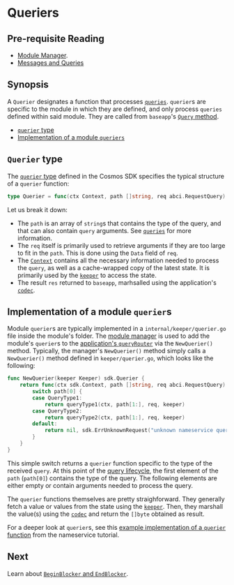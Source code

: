 # Queriers

## Pre-requisite Reading

- [Module Manager](./module-manager.md).
- [Messages and Queries](./messages-and-queries.md)

## Synopsis

A `Querier` designates a function that processes [`queries`](./messages-and-queries.md#queries). `querier`s are specific to the module in which they are defined, and only process `queries` defined within said module. They are called from `baseapp`'s [`Query` method](../core/baseapp.md#query).

- [`querier` type](#querier-type)
- [Implementation of a module `queriers`](#implementation-of-a-module-queriers)

## `Querier` type

The [`querier` type](https://github.com/cosmos/cosmos-sdk/blob/master/types/queryable.go#L6) defined in the Cosmos SDK specifies the typical structure of a `querier` function:

```go
type Querier = func(ctx Context, path []string, req abci.RequestQuery) (res []byte, err Error)
```

Let us break it down:

- The `path` is an array of `string`s that contains the type of the query, and that can also contain `query` arguments. See [`queries`](./messages-and-queries.md#queries) for more information.
- The `req` itself is primarily used to retrieve arguments if they are too large to fit in the `path`. This is done using the `Data` field of `req`. 
- The [`Context`](../core/context.md) contains all the necessary information needed to process the `query`, as well as a cache-wrapped copy of the latest state. It is primarily used by the [`keeper`](./keeper.md) to access the state. 
- The result `res` returned to `baseapp`, marhsalled using the application's [`codec`](../core/encoding.md). 

## Implementation of a module `querier`s

Module `querier`s are typically implemented in a `internal/keeper/querier.go` file inside the module's folder. The [module manager](./module-manager.md) is used to add the module's `querier`s to the [application's `queryRouter`](../core/baseapp.md#query-routing) via the `NewQuerier()` method. Typically, the manager's `NewQuerier()` method simply calls a `NewQuerier()` method defined in `keeper/querier.go`, which looks like the following:

```go
func NewQuerier(keeper Keeper) sdk.Querier {
	return func(ctx sdk.Context, path []string, req abci.RequestQuery) (res []byte, err sdk.Error) {
		switch path[0] {
		case QueryType1:
			return queryType1(ctx, path[1:], req, keeper)
		case QueryType2:
			return queryType2(ctx, path[1:], req, keeper)
		default:
			return nil, sdk.ErrUnknownRequest("unknown nameservice query endpoint")
		}
	}
}
```

This simple switch returns a `querier` function specific to the type of the received `query`. At this point of the [query lifecycle](../interfaces/query-lifecycle.md), the first element of the `path` (`path[0]`) contains the type of the query. The following elements are either empty or contain arguments needed to process the query. 

The `querier` functions themselves are pretty straighforward. They generally fetch a value or values from the state using the [`keeper`](./keeper.md). Then, they marshall the value(s) using the [`codec`](../core/encoding.md) and return the `[]byte` obtained as result. 

For a deeper look at `querier`s, see this [example implementation of a `querier` function](https://github.com/cosmos/sdk-application-tutorial/blob/master/x/nameservice/querier.go) from the nameservice tutorial. 

## Next

Learn about [`BeginBlocker` and `EndBlocker`](./beginblock-endblock.md).
